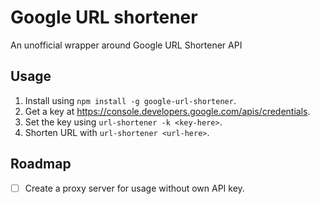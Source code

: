# Google URL shortener
An unofficial wrapper around Google URL Shortener API

## Usage
1. Install using `npm install -g google-url-shortener`.
2. Get a key at https://console.developers.google.com/apis/credentials.
3. Set the key using `url-shortener -k <key-here>`.
4. Shorten URL with `url-shortener <url-here>`.

## Roadmap
- [ ] Create a proxy server for usage without own API key.